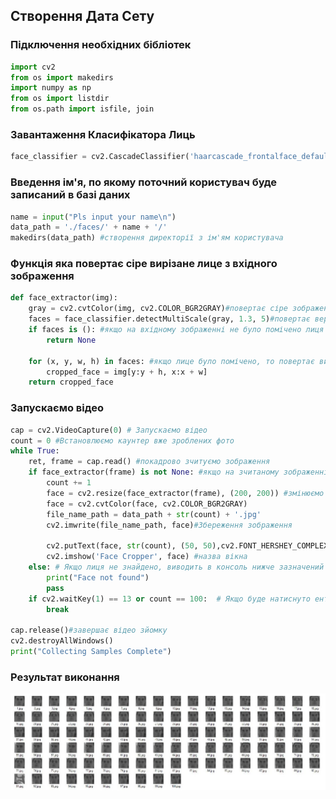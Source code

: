 ## Створення Дата Сету
### Підключення необхідних бібліотек 
```python
import cv2
from os import makedirs
import numpy as np
from os import listdir
from os.path import isfile, join
```
### Завантаження Класифікатора Лиць
```python
face_classifier = cv2.CascadeClassifier('haarcascade_frontalface_default.xml')
```
### Введення ім'я, по якому поточний користувач буде записаний в базі даних
```python
name = input("Pls input your name\n")
data_path = './faces/' + name + '/'
makedirs(data_path) #створення директорії з ім'ям користувача
```
### Функція яка повертає сіре вирізане лице з вхідного зображення
```python
def face_extractor(img):
    gray = cv2.cvtColor(img, cv2.COLOR_BGR2GRAY)#повертає сіре зображення
    faces = face_classifier.detectMultiScale(gray, 1.3, 5)#повертає верхню ліву та праву нижню координати лиць
    if faces is (): #якщо на вхідному зображенні не було помічено лиця то повертає None
        return None

    for (x, y, w, h) in faces: #якщо лице було помічено, то повертає вирізане зображення.
        cropped_face = img[y:y + h, x:x + w]
    return cropped_face
```
### Запускаємо відео
```python 
cap = cv2.VideoCapture(0) # Запускаємо відео
count = 0 #Встановлюємо каунтер вже зроблених фото
while True:
    ret, frame = cap.read() #покадрово зчитуємо зображення
    if face_extractor(frame) is not None: #якщо на зчитаному зображенні є лице, то додаємо його до дата сету
        count += 1 
        face = cv2.resize(face_extractor(frame), (200, 200)) #змінюємо розмір зображення
        face = cv2.cvtColor(face, cv2.COLOR_BGR2GRAY)
        file_name_path = data_path + str(count) + '.jpg'
        cv2.imwrite(file_name_path, face)#Збереження зображення

        cv2.putText(face, str(count), (50, 50),cv2.FONT_HERSHEY_COMPLEX, 1, (0, 255, 0), 2) #показує користувачу скільки вже зроблено зображень
        cv2.imshow('Face Cropper', face) #назва вікна
    else: # Якщо лиця не знайдено, виводить в консоль нижче зазначений текст
        print("Face not found")
        pass
    if cv2.waitKey(1) == 13 or count == 100:  # Якщо буде натиснуто ентер або добавлено 100 зображень лиць, то цикл завершиться.
        break

cap.release()#завершає відео зйомку
cv2.destroyAllWindows()
print("Collecting Samples Complete")
```
### Результат виконання
![відповідь](DataSet.jpg "Приклад відповіді")